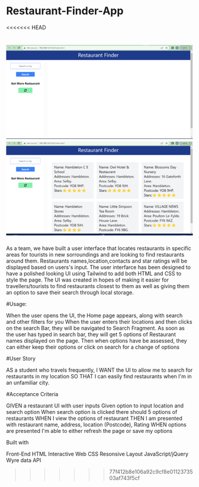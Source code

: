 # Restaurant-Finder-App
<<<<<<< HEAD

![alt first page image](/assets/images/images-1.png)
![alt second page image](/assets/images/image-2.png)
=======
As a team, we have built a user interface that locates restaurants in specific areas for tourists in new sorroundings and are looking to find restaurants around them. Restaurants names,location,contacts and star ratings will be displayed based on users's input.
The user interfarce has been designed to have a polished looking UI using Tailwind to add both HTML and CSS to style the page.
The UI was created in hopes of making it easier for travellers/tourists to find restaurants closest to them as well as giving them an option to save their search through local storage.


#Usage:

When the user opens the UI, the Home page appears, along with search and other filters for you
When the user enters their locations and then clicks on the search Bar, they will be navigated to Search Fragment. As soon as the user has typed in search bar, they will get 5 options of Restaurant names displayed on the page.
Then when options have be assessed, they can either keep their options or click on search for a change of options

 #User Story
 
AS a student who travels frequently,
I WANT the UI to allow me to search for restaurants in my location
SO THAT I can easily find restaurants when I'm in an unfamiliar city.

 #Acceptance Criteria
 
GIVEN a restaurant UI with user inputs
Given option to input location and search option
When search option is clicked there should 5 options of restaurants
WHEN I view the options of restaurant
THEN I am presented with restaurant name, address, location (Postcode), Rating
WHEN options are presented I'm able to either refresh the page or save my options

 Built with

Front-End
HTML
Interactive Web
CSS
Resonsive Layout
JavaScript/jQuery
Wyre data API
>>>>>>> 77f412b8e106a92c9cf8e0112373503af743f5cf
